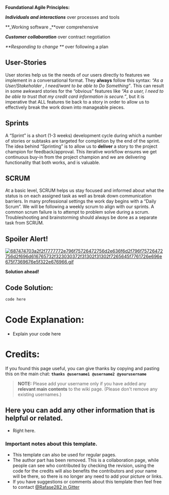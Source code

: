 **Foundational Agile Principles:**

**_Individuals and interactions_** over processes and tools

**_Working software _**over comprehensive

_**Customer collaboration**_ over contract negotiation

_**Responding to change **_ over following a plan




## User-Stories
User stories help us tie the needs of our users directly to features we implement in a
conversational format. They **always** follow this syntax: _“As a User/Stakeholder , I need/want to be able to Do Something”_. This can result in some awkward stories for the “obvious” features like _“As a user, I need to be able to trust that my credit card information is secure.”_, but it is imperative that ALL features tie back to a story in order to allow us to effectively break the work down into manageable pieces.

## Sprints
A “Sprint” is a short (1-3 weeks) development cycle during which a number of stories or subtasks are targeted for completion by the end of the sprint. The idea behind “Sprinting” is to allow us to **deliver** a story to the project champion for feedback/approval. This iterative workflow ensures we get continuous buy-in from the project champion and we are delivering functionality that both works, and is valuable.

## SCRUM
At a basic level, SCRUM helps us stay focused and informed about what the status is on each assigned task as well as break down communication barriers. In many professional settings the work day begins with a “Daily Scrum”.  We will be following a weekly scrum to align with our sprints.  A common scrum failure is to attempt to problem solve during a scrum. Troubleshooting and brainstorming should always be done as a separate task from SCRUM.

## Spoiler Alert!
[![687474703a2f2f7777772e796f75726472756d2e636f6d2f796f75726472756d2f696d616765732f323030372f31302f31302f7265645f7761726e696e675f7369676e5f322e676966.gif](https://files.gitter.im/FreeCodeCamp/Wiki/nlOm/thumb/687474703a2f2f7777772e796f75726472756d2e636f6d2f796f75726472756d2f696d616765732f323030372f31302f31302f7265645f7761726e696e675f7369676e5f322e676966.gif)](https://files.gitter.im/FreeCodeCamp/Wiki/nlOm/687474703a2f2f7777772e796f75726472756d2e636f6d2f796f75726472756d2f696d616765732f323030372f31302f31302f7265645f7761726e696e675f7369676e5f322e676966.gif)

**Solution ahead!**

## Code Solution:

```js
code here
```

# Code Explanation:
- Explain your code here

# Credits:
If you found this page useful, you can give thanks by copying and pasting this on the main chat:  **`thanks @username1 @username2 @yourusername`**

> **NOTE:** Please add your username only if you have added any **relevant main contents** to the wiki page. (Please don't remove any existing usernames.)

## Here you can add any other information that is helpful or related.
- Right here.

### Important notes about this template.
- This template can also be used for regular pages.
- The author part has been removed. This is a collaboration page, while people can see who contributed by checking the revision, using the code for the credits will also benefits the contributors and your name will be there, so there is no longer any need to add your picture or links.
- If you have suggestions or comments about this template then feel free to contact [@Rafase282 in Gitter](https://gitter.im/Rafase282)